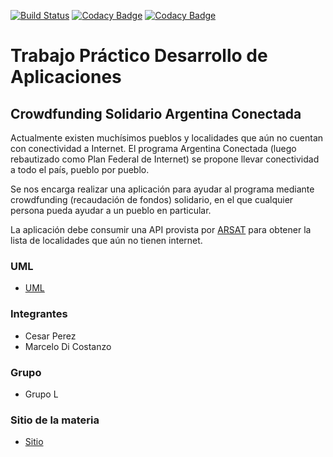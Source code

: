 [![Build Status](https://travis-ci.org/lordmaster11/desApp-grupo-L-022020.svg?branch=master)](https://travis-ci.org/github/lordmaster11/desApp-grupo-L-022020)
[![Codacy Badge](https://api.codacy.com/project/badge/Grade/6c1f64104b224368a8653f295c0e6760)](https://app.codacy.com/manual/lordmaster11/desApp-grupo-L-022020?utm_source=github.com&utm_medium=referral&utm_content=lordmaster11/desApp-grupo-L-022020&utm_campaign=Badge_Grade_Settings)
[![Codacy Badge](https://app.codacy.com/project/badge/Coverage/1dabcc99ee8941959618f220a63a1502)](https://www.codacy.com/manual/lordmaster11/desApp-grupo-L-022020?utm_source=github.com&utm_medium=referral&utm_content=lordmaster11/desApp-grupo-L-022020&utm_campaign=Badge_Coverage)

# Trabajo Práctico Desarrollo de Aplicaciones
## Crowdfunding Solidario Argentina Conectada

Actualmente existen muchísimos pueblos y localidades que aún no cuentan con conectividad a Internet. El programa Argentina Conectada (luego rebautizado como Plan Federal de Internet) se propone llevar conectividad a todo el país, pueblo por pueblo.

Se nos encarga realizar una aplicación para ayudar al programa mediante crowdfunding (recaudación de fondos) solidario, en el que cualquier persona pueda ayudar a un pueblo en particular.

La aplicación debe consumir una API provista por [ARSAT][3] para obtener la lista de localidades que aún no tienen internet.

### UML
+ [UML][1]

### Integrantes
+ Cesar Perez
+ Marcelo Di Costanzo

### Grupo
+ Grupo L

### Sitio de la materia
+ [Sitio][2]

[1]: https://app.diagrams.net/#G1j2TAmVBOf_zdL3FtXsd22SlahJvriyNk
[2]: https://sites.google.com/view/unq-desarrollo-de-aplicaciones/p%C3%A1gina-principal
[3]: https://developers.arsat.apim.junar.com/6/plan-federal-de-internet
